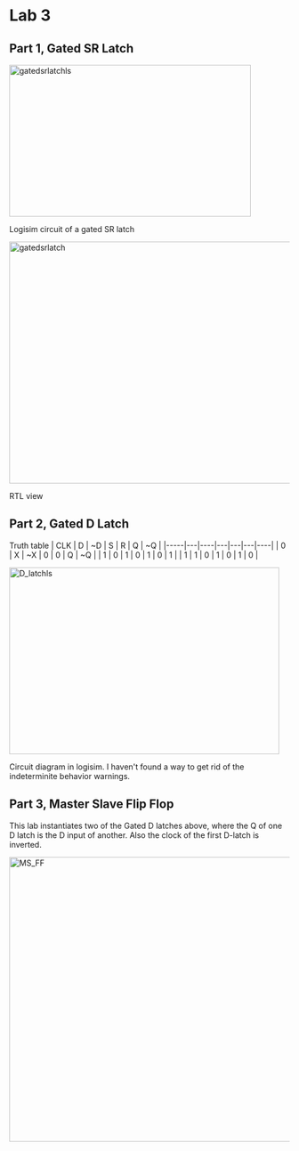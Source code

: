 # Lab 3

## Part 1, Gated SR Latch

<img width="434" height="273" alt="gatedsrlatchls" src="https://github.com/user-attachments/assets/bafc36e0-386a-41ad-9fef-89bb23ddbf73" />

Logisim circuit of a gated SR latch

<img width="600" height="435" alt="gatedsrlatch" src="https://github.com/user-attachments/assets/e57dec42-2d6f-4f4b-80ca-208395d16949" />

RTL view 






## Part 2, Gated D Latch

Truth table
| CLK | D | ~D | S | R | Q | ~Q |
|-----|---|----|---|---|---|----|
| 0   | X | ~X | 0 | 0 | Q | ~Q |
| 1   | 0 | 1  | 0 | 1 | 0 |  1 |
| 1   | 1 | 0  | 1 | 0 | 1 |  0 |

<img width="485" height="336" alt="D_latchls" src="https://github.com/user-attachments/assets/06becee7-ab4a-42d0-a601-ae2f5b102cbb" />

Circuit diagram in logisim. I haven't found a way to get rid of the indeterminite behavior warnings.


## Part 3, Master Slave Flip Flop

This lab instantiates two of the Gated D latches above, where the Q of one D latch is the D input of another. Also the clock of the first D-latch is inverted.

<img width="513" height="512" alt="MS_FF" src="https://github.com/user-attachments/assets/ebaf183a-63e1-4447-aa6b-978d836add68" />












